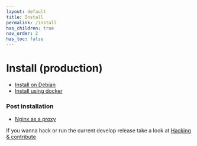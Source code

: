 ```yaml
---
layout: default
title: Install
permalink: /install
has_children: true
nav_order: 2
has_toc: false
---
```


# Install (production)

- [Install on Debian](/install/debian)
- [Install using docker](/install/docker)

### Post installation
- [Nginx as a proxy](/install/nginx)


If you wanna hack or run the current develop release take a look at [Hacking & contribute](../dev)
